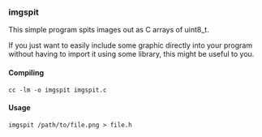 ### imgspit
This simple program spits images out as C arrays of uint8_t.

If you just want to easily include some graphic directly into
your program without having to import it using some library,
this might be useful to you.

#### Compiling
```
cc -lm -o imgspit imgspit.c
```

#### Usage
```
imgspit /path/to/file.png > file.h
```
